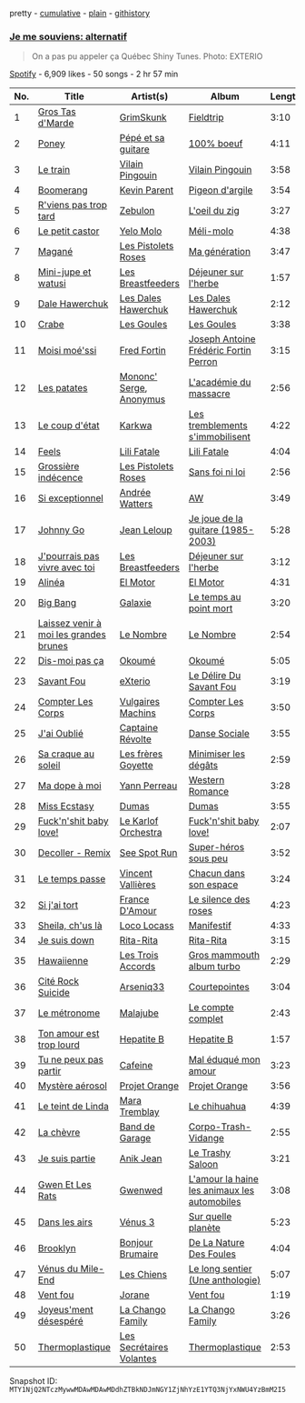 pretty - [cumulative](/playlists/cumulative/37i9dQZF1DXcSKbfhHetFR.md) - [plain](/playlists/plain/37i9dQZF1DXcSKbfhHetFR) - [githistory](https://github.githistory.xyz/mackorone/spotify-playlist-archive/blob/main/playlists/plain/37i9dQZF1DXcSKbfhHetFR)

### [Je me souviens: alternatif](https://open.spotify.com/playlist/37i9dQZF1DXcSKbfhHetFR)

> On a pas pu appeler ça Québec Shiny Tunes\. Photo: EXTERIO

[Spotify](https://open.spotify.com/user/spotify) - 6,909 likes - 50 songs - 2 hr 57 min

| No. | Title | Artist(s) | Album | Length |
|---|---|---|---|---|
| 1 | [Gros Tas d'Marde](https://open.spotify.com/track/1mmaW1XlXxi7quDB7Ne0BF) | [GrimSkunk](https://open.spotify.com/artist/5RC6gtSdMierMrsHaCn9eL) | [Fieldtrip](https://open.spotify.com/album/2sO6yUUyhX0OnTLfc3yCu0) | 3:10 |
| 2 | [Poney](https://open.spotify.com/track/1IMSDNhQ6zhSWgx63PauPr) | [Pépé et sa guitare](https://open.spotify.com/artist/49fBZHMEYaw2OCJFo7saeV) | [100% boeuf](https://open.spotify.com/album/3F7xxnoaf7k7jKTwCSFqDf) | 4:11 |
| 3 | [Le train](https://open.spotify.com/track/2p3O33eThnhhq1dMWlvR7M) | [Vilain Pingouin](https://open.spotify.com/artist/7lS2jO7gRXSOtMYlhfjtbi) | [Vilain Pingouin](https://open.spotify.com/album/3pINLfKyH98HfwvNgMQgL6) | 3:58 |
| 4 | [Boomerang](https://open.spotify.com/track/6xw1lHAsGmik1lu0k15zk9) | [Kevin Parent](https://open.spotify.com/artist/5hOp5PaxAcdnaZtv4oqJCw) | [Pigeon d'argile](https://open.spotify.com/album/1GTX1BnzitW8M9h1Nrpofh) | 3:54 |
| 5 | [R'viens pas trop tard](https://open.spotify.com/track/1ioXx9ydGHta9gGBpBk0Pe) | [Zebulon](https://open.spotify.com/artist/21P7XY4ebrRnhvVa8UxGBQ) | [L'oeil du zig](https://open.spotify.com/album/1l1mu5K6NTehC49RGSr6UO) | 3:27 |
| 6 | [Le petit castor](https://open.spotify.com/track/7d2Z5noBhH5DWDVm0JtcIe) | [Yelo Molo](https://open.spotify.com/artist/6Myhhn1uQSl9qnbjSVfZPs) | [Méli\-molo](https://open.spotify.com/album/670rCJX9NEOutCLX8zoz1I) | 4:38 |
| 7 | [Magané](https://open.spotify.com/track/0TyfeeEi54ai07e7fI6KXK) | [Les Pistolets Roses](https://open.spotify.com/artist/375krjLXVD5sy9AFZ7PqLj) | [Ma génération](https://open.spotify.com/album/7szcxj23WP3Y6B9KjqMVP4) | 3:47 |
| 8 | [Mini\-jupe et watusi](https://open.spotify.com/track/6eyRjrYUNw940SWrgA6SGb) | [Les Breastfeeders](https://open.spotify.com/artist/37x62KkbU6JaY7W8mHHw4i) | [Déjeuner sur l'herbe](https://open.spotify.com/album/7BiBdilBbtHb860TLdo6d4) | 1:57 |
| 9 | [Dale Hawerchuk](https://open.spotify.com/track/3p4TDZWyc6Uj8GsPAIPO7D) | [Les Dales Hawerchuk](https://open.spotify.com/artist/5kYwyvlqsCuDlzmfsSNSSC) | [Les Dales Hawerchuk](https://open.spotify.com/album/2kZv4f9cNfQ8327JKqwBYA) | 2:12 |
| 10 | [Crabe](https://open.spotify.com/track/5JwQ3e38RKMV1esgmFYYJ2) | [Les Goules](https://open.spotify.com/artist/2aBnogNdLxxLhpnRji3maA) | [Les Goules](https://open.spotify.com/album/79zqkuFtrJvlekhAzyUj6b) | 3:38 |
| 11 | [Moisi moé'ssi](https://open.spotify.com/track/7KCuZqBiTccR0Hwp6yxDni) | [Fred Fortin](https://open.spotify.com/artist/5ryQZJpg6hSgRjMO5Jh5I1) | [Joseph Antoine Frédéric Fortin Perron](https://open.spotify.com/album/1xbTtfA0OphaVhAktXJoC6) | 3:15 |
| 12 | [Les patates](https://open.spotify.com/track/3Z3BvbtR8n2LxuZARFc2rW) | [Mononc' Serge](https://open.spotify.com/artist/35BsDVEPHGqz4fPhlRJHB1), [Anonymus](https://open.spotify.com/artist/47KsZ7WY3lQUXxhOpXkIG8) | [L'académie du massacre](https://open.spotify.com/album/6OULjgJloRJUYlWctThGkF) | 2:56 |
| 13 | [Le coup d'état](https://open.spotify.com/track/6vNUd4oWXksZURkuaZ0fti) | [Karkwa](https://open.spotify.com/artist/6l8KabfQ4VAdFHzm3ZOOYZ) | [Les tremblements s'immobilisent](https://open.spotify.com/album/6P6e4WkfYYx1cUa265Ibwj) | 4:22 |
| 14 | [Feels](https://open.spotify.com/track/5UXvP6HfVvp72T6aMewEyE) | [Lili Fatale](https://open.spotify.com/artist/5PxrSckQSUPA6mmzABlOlW) | [Lili Fatale](https://open.spotify.com/album/73JUXLTfuvlSsSLYUhRmBv) | 4:04 |
| 15 | [Grossière indécence](https://open.spotify.com/track/55qUxWYhkjinbOJS9rvnN9) | [Les Pistolets Roses](https://open.spotify.com/artist/375krjLXVD5sy9AFZ7PqLj) | [Sans foi ni loi](https://open.spotify.com/album/3ZC0QWTlJ5DYbRrPVTiAwQ) | 2:56 |
| 16 | [Si exceptionnel](https://open.spotify.com/track/4rDhLzmzPz4aAJ1hs4HOlW) | [Andrée Watters](https://open.spotify.com/artist/69C2IK3ervhiGEvbp6ss7H) | [AW](https://open.spotify.com/album/658WdTob3JXKse2edU1PiH) | 3:49 |
| 17 | [Johnny Go](https://open.spotify.com/track/5o6rRZ8wzVlSonh1T49LWZ) | [Jean Leloup](https://open.spotify.com/artist/4wxSKb9ur3AbGRCv81xFAd) | [Je joue de la guitare \(1985\-2003\)](https://open.spotify.com/album/2X3bC7wVi95qxWhWJFBjR5) | 5:28 |
| 18 | [J'pourrais pas vivre avec toi](https://open.spotify.com/track/7avXxd2QUIQvMdD5NKD1e7) | [Les Breastfeeders](https://open.spotify.com/artist/37x62KkbU6JaY7W8mHHw4i) | [Déjeuner sur l'herbe](https://open.spotify.com/album/7BiBdilBbtHb860TLdo6d4) | 3:12 |
| 19 | [Alinéa](https://open.spotify.com/track/22lo0iW3QMBCTyVm1BnsWt) | [El Motor](https://open.spotify.com/artist/4NIlqFEWcoMo6rfATI1FRQ) | [El Motor](https://open.spotify.com/album/6IbcIVV1tB5vboWRJSe3ef) | 4:31 |
| 20 | [Big Bang](https://open.spotify.com/track/7bfnzQ0SdG1mi3pItHO4n7) | [Galaxie](https://open.spotify.com/artist/4RGr0QWqqUMDcXBIWTJ1xa) | [Le temps au point mort](https://open.spotify.com/album/01eDW3QDT4HjJ7vWa6tIup) | 3:20 |
| 21 | [Laissez venir à moi les grandes brunes](https://open.spotify.com/track/3idVQRL9T87FEE7ryZxNPB) | [Le Nombre](https://open.spotify.com/artist/6FkEbRC3V3rjxNLFN5uG1d) | [Le Nombre](https://open.spotify.com/album/4oyUIUYWRmoCLq59RneHuG) | 2:54 |
| 22 | [Dis\-moi pas ça](https://open.spotify.com/track/6VTJoRIkBhcAnakAJEEvQc) | [Okoumé](https://open.spotify.com/artist/2GmkaEeE31sBXm7HPeO43M) | [Okoumé](https://open.spotify.com/album/6G3Zhr7LGV4fyysgoC2Y5u) | 5:05 |
| 23 | [Savant Fou](https://open.spotify.com/track/57qp0M59ruMNZKalIYwXA8) | [eXterio](https://open.spotify.com/artist/3wF6f7YFIwgmtD3daujyeF) | [Le Délire Du Savant Fou](https://open.spotify.com/album/4KSLEaEbTmkcVYabhLD3hR) | 3:19 |
| 24 | [Compter Les Corps](https://open.spotify.com/track/2b0m5jX5YEKUiSCzk13SiQ) | [Vulgaires Machins](https://open.spotify.com/artist/7ys7ta4FOM1pKxJwpqvazG) | [Compter Les Corps](https://open.spotify.com/album/2aoIxtuvds8j1dnXlM9Y79) | 3:50 |
| 25 | [J'ai Oublié](https://open.spotify.com/track/4tX28kKt5YasANWQj9RgIR) | [Captaine Révolte](https://open.spotify.com/artist/7qsCifJn8gcqcLP5nUfWPC) | [Danse Sociale](https://open.spotify.com/album/32OmCkG3Q6bsHQNNgbKrX3) | 3:55 |
| 26 | [Sa craque au soleil](https://open.spotify.com/track/1eYkQO5OnEWa2tufpnKX92) | [Les frères Goyette](https://open.spotify.com/artist/1jnXQuhb3GMkO1voaEgjTW) | [Minimiser les dégâts](https://open.spotify.com/album/6WVpajKNQ7RdgDaGl6tTGU) | 2:59 |
| 27 | [Ma dope à moi](https://open.spotify.com/track/3D7cavaQelyrkvP2kknMiU) | [Yann Perreau](https://open.spotify.com/artist/0Fk3xExGqwbRwLyWUjUl8V) | [Western Romance](https://open.spotify.com/album/7iionYCbeYIliJLEzZIVrH) | 3:28 |
| 28 | [Miss Ecstasy](https://open.spotify.com/track/5fwF0ZdA8YPn2iDF78vYuR) | [Dumas](https://open.spotify.com/artist/7HK83pzwHsZqiGchCqtMuD) | [Dumas](https://open.spotify.com/album/3Q4MKOYexRnIgGSjziQUhm) | 3:55 |
| 29 | [Fuck'n'shit baby love!](https://open.spotify.com/track/35StJYMU9mlooTcnkJKD9W) | [Le Karlof Orchestra](https://open.spotify.com/artist/5jVN6sAwSOygXSPevl10xV) | [Fuck'n'shit baby love!](https://open.spotify.com/album/2Yr16L6r9thevk4K5OWeNh) | 2:07 |
| 30 | [Decoller \- Remix](https://open.spotify.com/track/6799cdhvfJ3e2btTOIBc97) | [See Spot Run](https://open.spotify.com/artist/6ZBtfiNY3e5y00QjZEHBEI) | [Super\-héros sous peu](https://open.spotify.com/album/2snDIoG1WayOkhPJclnVyo) | 3:52 |
| 31 | [Le temps passe](https://open.spotify.com/track/3sAZFLZVmiZJV6PCc4cFsq) | [Vincent Vallières](https://open.spotify.com/artist/2iG6QPoQAVjR93cWyMKqen) | [Chacun dans son espace](https://open.spotify.com/album/3lFC3QLYm10tvmRhANLMP3) | 3:24 |
| 32 | [Si j'ai tort](https://open.spotify.com/track/0AjB4QVAB8T2DZgt0GrJPx) | [France D'Amour](https://open.spotify.com/artist/5g40u1MQUx691VciJIh3jI) | [Le silence des roses](https://open.spotify.com/album/2J5HzUbk4AxuM8j1sbyWKF) | 4:23 |
| 33 | [Sheila, ch'us là](https://open.spotify.com/track/4iIMoePwMCIAYHa7GNHG2u) | [Loco Locass](https://open.spotify.com/artist/27n0OqRGBxVZWoQMkf3QHD) | [Manifestif](https://open.spotify.com/album/0Fg1s3NXYVcDRu0BMqNRwq) | 4:33 |
| 34 | [Je suis down](https://open.spotify.com/track/19tPhrFje6k0GQkmaPDW4A) | [Rita\-Rita](https://open.spotify.com/artist/4DwJbmadQKIU9IXTGBLhse) | [Rita\-Rita](https://open.spotify.com/album/6uozpG5nRb05QocIwvK54h) | 3:15 |
| 35 | [Hawaiienne](https://open.spotify.com/track/0BUD8MCnamel6skM7YCSJJ) | [Les Trois Accords](https://open.spotify.com/artist/2Xoi1HPP0Wa6nyNSYyHxgI) | [Gros mammouth album turbo](https://open.spotify.com/album/3gqXv0lUseQpAWqbjU3YQm) | 2:29 |
| 36 | [Cité Rock Suicide](https://open.spotify.com/track/7D9ayTlfonyW0I1MBxmcSQ) | [Arseniq33](https://open.spotify.com/artist/6MtltOBHPG1r8zMxj66GVU) | [Courtepointes](https://open.spotify.com/album/0T6pG4W280cfFmHe4A7Tff) | 3:04 |
| 37 | [Le métronome](https://open.spotify.com/track/1OHIM375HBlr88fQwi0CJK) | [Malajube](https://open.spotify.com/artist/5yLzPjejoWM3eiYNoejATm) | [Le compte complet](https://open.spotify.com/album/19QK4vgoI5NeY8ISWWcSCN) | 2:43 |
| 38 | [Ton amour est trop lourd](https://open.spotify.com/track/4PxZdHDHTSS5R1BcIuXpj2) | [Hepatite B](https://open.spotify.com/artist/57dW2gHW4uMAAfHXSHsqxg) | [Hepatite B](https://open.spotify.com/album/3vcEGTInZLMpu9zuXASsrk) | 1:57 |
| 39 | [Tu ne peux pas partir](https://open.spotify.com/track/5lb1bhrrwwV1c4dQbGSIxm) | [Cafeine](https://open.spotify.com/artist/0Ejf1nVc9FUIfi4czaMwwy) | [Mal éduqué mon amour](https://open.spotify.com/album/1FyoH3mAEsI9F9U518fL2B) | 3:23 |
| 40 | [Mystère aérosol](https://open.spotify.com/track/6PAQjoHbLD66euzaEkahDu) | [Projet Orange](https://open.spotify.com/artist/3XHkd4Nmrha9giC22Sg8NF) | [Projet Orange](https://open.spotify.com/album/0PY4TVw3EvxEBcj37cLuEM) | 3:56 |
| 41 | [Le teint de Linda](https://open.spotify.com/track/5P4yUQ4w6u9qcCJFDfHApl) | [Mara Tremblay](https://open.spotify.com/artist/1tt3YXVP4AltaStku4rpf3) | [Le chihuahua](https://open.spotify.com/album/3PVMvhoNafR5OjeRsz9DaY) | 4:39 |
| 42 | [La chèvre](https://open.spotify.com/track/1FNNDPYgiLFjxdfIAKNiH1) | [Band de Garage](https://open.spotify.com/artist/30faJrJ4VEfodwMTLEHeqa) | [Corpo\-Trash\-Vidange](https://open.spotify.com/album/7tete9W7uNYvZuL2TNgw5C) | 2:55 |
| 43 | [Je suis partie](https://open.spotify.com/track/0l90WIAkOhMlPSEvqX0YGV) | [Anik Jean](https://open.spotify.com/artist/6IHeGZkZLc9DQ4INpVyDpa) | [Le Trashy Saloon](https://open.spotify.com/album/0MO9BtyFSmkm4557C9GGd3) | 3:21 |
| 44 | [Gwen Et Les Rats](https://open.spotify.com/track/40HtuAsUDbDG8FDjLUyaxj) | [Gwenwed](https://open.spotify.com/artist/0HFirn5VruMovsRmFX02hT) | [L'amour la haine les animaux les automobiles](https://open.spotify.com/album/2fXJObc0jM7Zd6AdhR92DA) | 3:08 |
| 45 | [Dans les airs](https://open.spotify.com/track/1H42q82sVhPcGE7kneM7Iq) | [Vénus 3](https://open.spotify.com/artist/3tpM1Cxh88vORchHhDZmIU) | [Sur quelle planète](https://open.spotify.com/album/269dGCDHJ6nrZJTEfT1YDp) | 5:23 |
| 46 | [Brooklyn](https://open.spotify.com/track/6tRjHvO1aeme9LJa9aXVAm) | [Bonjour Brumaire](https://open.spotify.com/artist/4af2HIvHL4Rl6hID6GOdCv) | [De La Nature Des Foules](https://open.spotify.com/album/7K0wywkxdWik8p4xJVjiJn) | 4:04 |
| 47 | [Vénus du Mile\-End](https://open.spotify.com/track/4t2Lu1XHneDYLvFARnpyhz) | [Les Chiens](https://open.spotify.com/artist/3RhGeas8gUsn6bmPpZYYFe) | [Le long sentier \(Une anthologie\)](https://open.spotify.com/album/68ypZdUt5HvLjwRdFGolAH) | 5:07 |
| 48 | [Vent fou](https://open.spotify.com/track/6i3659FPWh4fL7dMCQYYeb) | [Jorane](https://open.spotify.com/artist/6i4QbQrxJaY2aDhTYOYvJ7) | [Vent fou](https://open.spotify.com/album/4meRurpCXE1T2EwMM9L02t) | 1:19 |
| 49 | [Joyeus'ment désespéré](https://open.spotify.com/track/6Y7D4JU5zPAtrPgyNI6AMA) | [La Chango Family](https://open.spotify.com/artist/5jiNoz1XkdCC2INXqHKQN8) | [La Chango Family](https://open.spotify.com/album/666d4EG1BDpC8s1kIVhbVd) | 3:26 |
| 50 | [Thermoplastique](https://open.spotify.com/track/3Y8b1xouQZqv56Wh66ssHr) | [Les Secrétaires Volantes](https://open.spotify.com/artist/0PsC8oRbzhv4qBwvxXsDjF) | [Thermoplastique](https://open.spotify.com/album/79Ltg7vbVX3SoqSgVYaFjs) | 2:53 |

Snapshot ID: `MTY1NjQ2NTczMywwMDAwMDAwMDdhZTBkNDJmNGY1ZjNhYzE1YTQ3NjYxNWU4YzBmM2I5`
